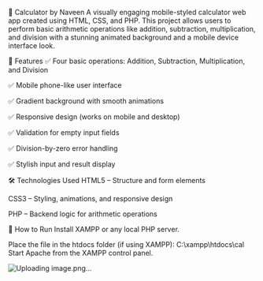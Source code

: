 📱 Calculator by Naveen
A visually engaging mobile-styled calculator web app created using HTML, CSS, and PHP. This project allows users to perform basic arithmetic operations like addition, subtraction, multiplication, and division with a stunning animated background and a mobile device interface look.

📌 Features
✅ Four basic operations: Addition, Subtraction, Multiplication, and Division

✅ Mobile phone-like user interface

✅ Gradient background with smooth animations

✅ Responsive design (works on mobile and desktop)

✅ Validation for empty input fields

✅ Division-by-zero error handling

✅ Stylish input and result display

🛠️ Technologies Used
HTML5 – Structure and form elements

CSS3 – Styling, animations, and responsive design

PHP – Backend logic for arithmetic operations

🚀 How to Run
Install XAMPP or any local PHP server.

Place the file in the htdocs folder (if using XAMPP): 
C:\xampp\htdocs\cal 
Start Apache from the XAMPP control panel.

![Uploading image.png…]()

